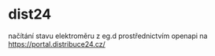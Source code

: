 # dist24
načítání stavu elektroměru z eg.d prostřednictvím openapi na https://portal.distribuce24.cz/
